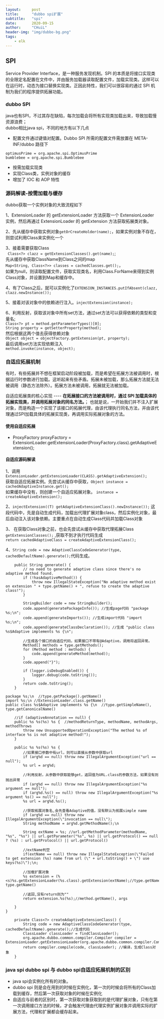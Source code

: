 ```yaml
---
layout:     post
title:      "dubbo spi扩展"
subtitle:   "spi"
date:       2020-09-15
author:     "CHuiL"
header-img: "img/dubbo-bg.png"
tags:
    - elk
---
```


## SPI
 Service Provider Interface，是一种服务发现机制。SPI 的本质是将接口实现类的全限定名配置在文件中，并由服务加载器读取配置文件，加载实现类。这样可以在运行时，动态为接口替换实现类。正因此特性，我们可以很容易的通过 SPI 机制为我们的程序提供拓展功能。  

### dubbo SPI 
 java也有SPI，不过其存在缺陷，每次加载会将所有实现类加载出来，导致加载慢资源浪费；  
 dubbo相比java spi，不同的地方有以下几点
 - 配置文件通过键值对配置。Dubbo SPI 所需的配置文件需放置在 META-INF/dubbo 路径下
 ```
 optimusPrime = org.apache.spi.OptimusPrime
bumblebee = org.apache.spi.Bumblebee
 ```
 - 按需加载实现类
 - 实现Class类，实例对象的缓存
 - 增加了 IOC 和 AOP 特性



### 源码解读-按需加载与缓存

dubbo获取一个实例对象的大致流程如下  

1、ExtensionLoader 的 getExtensionLoader 方法获取一个 ExtensionLoader 实例，然后再通过 ExtensionLoader 的 getExtension 方法获取拓展类对象。  

2、先从缓存中获取实例对象`getOrCreateHolder(name);`，如果实例对象不存在，则尝试利用Class来实例化一个  

3、接着需要获取Class    
` Class<?> clazz = getExtensionClasses().get(name);`;  
先从缓存中获取ClassName到Class之间的map  
`Map<String, Class<?>> classes = cachedClasses.get();`，  
如果为null，则读取配置文件，获取实现类名，利用Class.ForName来得到实例Class对象，并设置到Map和缓存中。  

4、有了Class之后，就可以实例化了`EXTENSION_INSTANCES.putIfAbsent(clazz, clazz.newInstance());`  

5、接着对该对象中的依赖进行注入。`injectExtension(instance);`    

6、利用反射，获取该对象中所有set方法，通过set方法可以获得依赖的类型和变量名;  
`Class<?> pt = method.getParameterTypes()[0];`   
`String property = getSetterProperty(method);`  
然后根据这两个值去获得依赖对象   
`Object object = objectFactory.getExtension(pt, property);`  
最后调用set方法实现依赖注入  
`method.invoke(instance, object);`

### 自适应拓展机制
有时，有些拓展并不想在框架启动阶段被加载，而是希望在拓展方法被调用时，根据运行时参数进行加载。这听起来有些矛盾。拓展未被加载，那么拓展方法就无法被调用（静态方法除外）。拓展方法未被调用，拓展就无法被加载。  

自适应拓展类的核心实现 ---- **在拓展接口的方法被调用时，通过 SPI 加载具体的拓展实现类，并调用拓展对象的同名方法。**；
也就是说，一开始我们并不注入扩展对象，而是构造一个实现了该接口的拓展代理，由该代理执行同名方法，并由该代理通过SPI加载具体的拓展实现类，再调用实际拓展对象的方法。

#### 使用自适应拓展

-  ProxyFactory proxyFactory = ExtensionLoader.getExtensionLoader(ProxyFactory.class).getAdaptiveExtension();
#### 自适应源码解读
1、调用`ExtensionLoader.getExtensionLoader(CLASS).getAdaptiveExtension();`  
获取自适应拓展实例。先尝试从缓存中获取，`Object instance = cachedAdaptiveInstance.get();`   
如果缓存中没有，则创建一个自适应拓展对象。  `instance = createAdaptiveExtension();`   

2、`injectExtension((T) getAdaptiveExtensionClass().newInstance());` 这段代码中，先是自动生成代码，加载出代理扩展对象class，然后实例化对象，最后自动注入该对象依赖。主要重点在自动生成Class代码并加载Class对象

3、 在获取Class对象之前，也会先尝试从缓存中获取代理拓展Class `getExtensionClasses();` ,获取不到才执行代码生成  
`return cachedAdaptiveClass = createAdaptiveExtensionClass();`  

4、`String code = new AdaptiveClassCodeGenerator(type, cachedDefaultName).generate();`代码生成。
```
    public String generate() {
        // no need to generate adaptive class since there's no adaptive method found.
        if (!hasAdaptiveMethod()) {
            throw new IllegalStateException("No adaptive method exist on extension " + type.getName() + ", refuse to create the adaptive class!");
        }

        StringBuilder code = new StringBuilder();
        code.append(generatePackageInfo()); //生成page代码 "package %s;\n";
        code.append(generateImports()); //生成import代码 "import %s;\n"; 
        code.append(generateClassDeclaration()); //生成 "public class %s$Adaptive implements %s {\n";

        //生成各个接口的自适应代码，如果接口不带有@Adaptive，调用将返回异常。
        Method[] methods = type.getMethods(); 
        for (Method method : methods) {
            code.append(generateMethod(method));
        }
        code.append("}");

        if (logger.isDebugEnabled()) {
            logger.debug(code.toString());
        }
        return code.toString();
    }
```

```
package %s;\n  //type.getPackage().getName()
import %s;\n //ExtensionLoader.class.getName()
public class %s$Adaptive implements %s {\n  //type.getSimpleName(), type.getCanonicalName()
    
    //if (adaptiveAnnotation == null) {
    public %s %s(%s) %s {  //methodReturnType, methodName, methodArgs, methodThrows
        throw new UnsupportedOperationException("The method %s of interface %s is not adaptive method!");
    }
        
    public %s %s(%s) %s {
        //如果接口参数中有url，则可以直接从参数中获取url
        if (arg%d == null) throw new IllegalArgumentException("url == null");
        %s url = arg%d;
        
        //利用反射，从参数中获取能够get，返回值为URL.class的参数方法，如果没有则抛出异常
        if (arg%d == null) throw new IllegalArgumentException("%s argument == null");
        if (arg%d.%s() == null) throw new IllegalArgumentException("%s argument %s() == null");
        %s url = arg%d.%s();
        
        //获取拓展对象名,会先查看Adaptive的值，没有默认为拓展simple name
        if (arg%d == null) throw new IllegalArgumentException(\"invocation == null\"); 
        String methodName = arg%d.getMethodName();\n
        
        String extName = %s; //url.getMethodParameter(methodName, "%s", "%s") || url.getParameter("%s", %s) || url.getProtocol() == null ? (%s) : url.getProtocol() || url.getProtocol()
        
        //extName判空
        if(extName == null) throw new IllegalStateException(\"Failed to get extension (%s) name from url (\" + url.toString() + \") use keys(%s)\");\n;

        //加载扩展对象
        %s extension = (%<s)%s.getExtensionLoader(%s.class).getExtension(extName);//type.getName(),ExtensionLoader.class.getSimpleName(), type.getName()

        //返回,没有return则为""
        return extension.%s(%s);//method.getName(), args
        
    }
}

```

```
    private Class<?> createAdaptiveExtensionClass() {
        String code = new AdaptiveClassCodeGenerator(type, cachedDefaultName).generate();//生成代码
        ClassLoader classLoader = findClassLoader();
        org.apache.dubbo.common.compiler.Compiler compiler = ExtensionLoader.getExtensionLoader(org.apache.dubbo.common.compiler.Compiler.class).getAdaptiveExtension();
        return compiler.compile(code, classLoader); //编译，生成Class对象
    }
```


### java spi dubbo spi 与 dubbo spi自适应拓展机制的区别
- java spi会实例化所有的对象。
- dubbo spi 则是会在用到的时候在实例化，第一次的时候会将所有的Class加载到缓存，然后第一次获取对象的时候在实例化
- 自适应与前者的区别时，第一次获取对象获取到的是代理扩展对象，只有在第一次调用接口方法的时候，才会触发代理由代理实例扩展对象并调用实际的扩展方法，代理和扩展都会缓存起来。